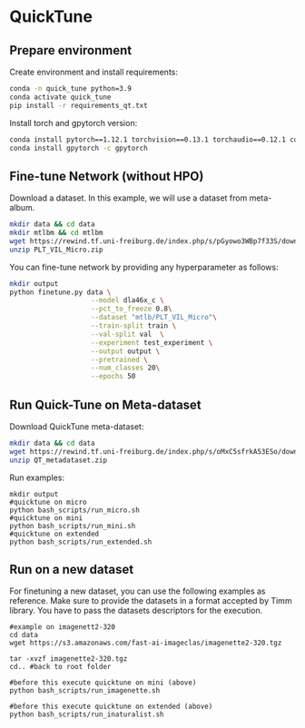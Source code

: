 # QuickTune

## Prepare environment
Create environment and install requirements:

```bash
conda -n quick_tune python=3.9
conda activate quick_tune
pip install -r requirements_qt.txt
```

Install torch and gpytorch version:

```bash
conda install pytorch==1.12.1 torchvision==0.13.1 torchaudio==0.12.1 cudatoolkit=10.2 -c pytorch
conda install gpytorch -c gpytorch
```



## Fine-tune Network (without HPO)


Download a dataset. In this example, we will use a dataset from meta-album.

```bash
mkdir data && cd data
mkdir mtlbm && cd mtlbm
wget https://rewind.tf.uni-freiburg.de/index.php/s/pGyowo3WBp7f33S/download/PLT_VIL_Micro.zip
unzip PLT_VIL_Micro.zip
```

You can fine-tune network by providing any hyperparameter as follows:

```bash
mkdir output 
python finetune.py data \
					--model dla46x_c \
					--pct_to_freeze 0.8\
					--dataset "mtlb/PLT_VIL_Micro"\
					--train-split train \
					--val-split val  \
					--experiment test_experiment \
					--output output \
					--pretrained \
					--num_classes 20\
					--epochs 50
```


## Run Quick-Tune on Meta-dataset

Download QuickTune meta-dataset:

```bash
mkdir data && cd data
wget https://rewind.tf.uni-freiburg.de/index.php/s/oMxC5sfrkA53ESo/download/qt_metadataset.zip
unzip QT_metadataset.zip
```

Run examples:
```
mkdir output
#quicktune on micro
python bash_scripts/run_micro.sh
#quicktune on mini
python bash_scripts/run_mini.sh
#quicktune on extended
python bash_scripts/run_extended.sh
```


## Run on a new dataset

For finetuning a new dataset, you can use the following examples as reference. Make sure to provide the datasets in a format accepted by Timm library. You have to pass the datasets descriptors for the execution. 

```
#example on imagenett2-320
cd data
wget https://s3.amazonaws.com/fast-ai-imageclas/imagenette2-320.tgz

tar -xvzf imagenette2-320.tgz
cd.. #back to root folder

#before this execute quicktune on mini (above)
python bash_scripts/run_imagenette.sh

#before this execute quicktune on extended (above)
python bash_scripts/run_inaturalist.sh
```


